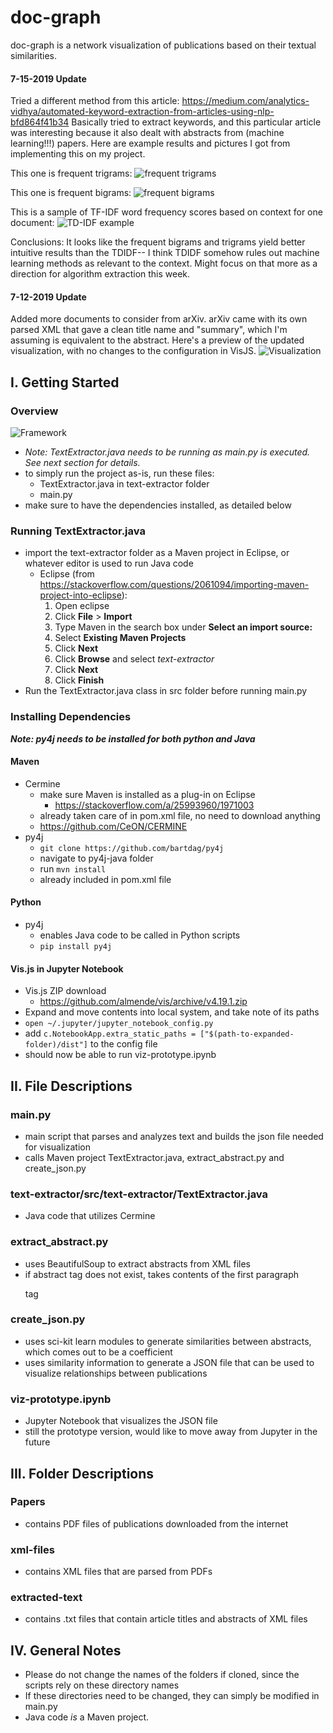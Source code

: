 # doc-graph
doc-graph is a network visualization of publications based on their textual similarities.

#### 7-15-2019 Update
Tried a different method from this article: https://medium.com/analytics-vidhya/automated-keyword-extraction-from-articles-using-nlp-bfd864f41b34
Basically tried to extract keywords, and this particular article was interesting because it also dealt with abstracts from (machine learning!!!) papers. Here are example results and pictures I got from implementing this on my project.

This one is frequent trigrams:
![frequent trigrams](/images/frequent-trigrams.png)

This one is frequent bigrams:
![frequent bigrams](/images/frequent-bigrams.png)

This is a sample of TF-IDF word frequency scores based on context for one document:
![TD-IDF example](/images/TF-IDF-example.png)

Conclusions:
It looks like the frequent bigrams and trigrams yield better intuitive results than the TDIDF-- I think TDIDF somehow rules out machine learning methods as relevant to the context. Might focus on that more as a direction for algorithm extraction this week.

#### 7-12-2019 Update
Added more documents to consider from arXiv. arXiv came with its own parsed XML that gave a clean title name and "summary", which I'm assuming is equivalent to the abstract. Here's a preview of the updated visualization, with no changes to the configuration in VisJS.
![Visualization](/images/7-12-2019-visualization.png)

## I. Getting Started
### Overview

![Framework](/images/framework.png)

* *Note: TextExtractor.java needs to be running as main.py is executed. See next section for details.*
* to simply run the project as-is, run these files:
  * TextExtractor.java in text-extractor folder
  * main.py
* make sure to have the dependencies installed, as detailed below

### Running TextExtractor.java
* import the text-extractor folder as a Maven project in Eclipse, or whatever editor is used to run Java code
  * Eclipse (from https://stackoverflow.com/questions/2061094/importing-maven-project-into-eclipse):
    1. Open eclipse
    2. Click **File** > **Import**
    3. Type Maven in the search box under **Select an import source:**
    4. Select **Existing Maven Projects**
    5. Click **Next**
    6. Click **Browse** and select *text-extractor*
    7. Click **Next**
    8. Click **Finish**
* Run the TextExtractor.java class in src folder before running main.py

### Installing Dependencies
***Note: py4j needs to be installed for both python and Java***
#### Maven
* Cermine
  * make sure Maven is installed as a plug-in on Eclipse
    * https://stackoverflow.com/a/25993960/1971003
  * already taken care of in pom.xml file, no need to download anything
  * https://github.com/CeON/CERMINE
* py4j
  * `git clone https://github.com/bartdag/py4j`
  * navigate to py4j-java folder
  * run `mvn install`
  * already included in pom.xml file

#### Python
* py4j
  * enables Java code to be called in Python scripts
  * `pip install py4j`

#### Vis.js in Jupyter Notebook
* Vis.js ZIP download
  * https://github.com/almende/vis/archive/v4.19.1.zip
* Expand and move contents into local system, and take note of its paths
* `open ~/.jupyter/jupyter_notebook_config.py`
* add `c.NotebookApp.extra_static_paths = ["$(path-to-expanded-folder)/dist"]` to the config file
* should now be able to run viz-prototype.ipynb

## II. File Descriptions
### main.py
  * main script that parses and analyzes text and builds the json file needed for visualization
  * calls Maven project TextExtractor.java, extract_abstract.py and create_json.py

### text-extractor/src/text-extractor/TextExtractor.java
  * Java code that utilizes Cermine

### extract_abstract.py
  * uses BeautifulSoup to extract abstracts from XML files
  * if abstract tag does not exist, takes contents of the first paragraph <p> tag

### create_json.py
  * uses sci-kit learn modules to generate similarities between abstracts, which comes out to be a coefficient
  * uses similarity information to generate a JSON file that can be used to visualize relationships between publications

### viz-prototype.ipynb
  * Jupyter Notebook that visualizes the JSON file
  * still the prototype version, would like to move away from Jupyter in the future

## III. Folder Descriptions
### Papers
* contains PDF files of publications downloaded from the internet

### xml-files
* contains XML files that are parsed from PDFs

### extracted-text
* contains .txt files that contain article titles and abstracts of XML files

## IV. General Notes
* Please do not change the names of the folders if cloned, since the scripts rely on these directory names
* If these directories need to be changed, they can simply be modified in main.py
* Java code *is* a Maven project.
